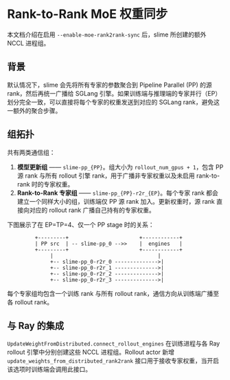 # Rank-to-Rank MoE 权重同步

本文档介绍在启用 `--enable-moe-rank2rank-sync` 后，slime 所创建的额外 NCCL 进程组。

## 背景

默认情况下，slime 会先将所有专家的参数聚合到 Pipeline Parallel (PP) 的源 rank，然后再统一广播给 SGLang 引擎。如果训练端与推理端的专家并行（EP）划分完全一致，可以直接将每个专家的权重发送到对应的 SGLang rank，避免这一额外的聚合步骤。

## 组拓扑

共有两类通信组：

1. **模型更新组** —— `slime-pp_{PP}`。组大小为 `rollout_num_gpus + 1`，包含 PP 源 rank 与所有 rollout 引擎 rank，用于广播非专家权重以及未启用 rank-to-rank 时的专家权重。
2. **Rank-to-Rank 专家组** —— `slime-pp_{PP}-r2r_{EP}`。每个专家 rank 都会建立一个同样大小的组，训练端仅 PP 源 rank 加入。更新权重时，源 rank 直接向对应的 rollout rank 广播自己持有的专家权重。

下图展示了在 EP=TP=4、仅一个 PP stage 时的关系：

```
         +---------+                       +------------+
         | PP src  | -- slime-pp_0 -->>    |  engines   |
         +---------+                       +------------+
              |                                  |
              +-- slime-pp_0-r2r_0 -------------->|
              +-- slime-pp_0-r2r_1 -------------->|
              +-- slime-pp_0-r2r_2 -------------->|
              +-- slime-pp_0-r2r_3 -------------->|
```

每个专家组均包含一个训练 rank 与所有 rollout rank，通信方向从训练端广播至各 rollout rank。

## 与 Ray 的集成

`UpdateWeightFromDistributed.connect_rollout_engines` 在训练进程与各 Ray rollout 引擎中分别创建这些 NCCL 进程组。Rollout actor 新增 `update_weights_from_distributed_rank2rank` 接口用于接收专家权重，当开启该选项时训练端会调用此接口。
